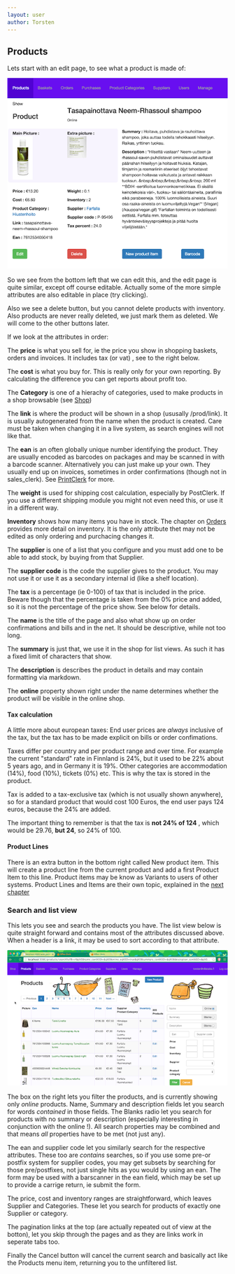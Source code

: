 ```yaml
---
layout: user
author: Torsten
---
```


## Products

Lets start with an edit page, to see what a product is made of:

![Product edit](images/product_edit.png)

So we see from the bottom left that we can edit this, and the edit page is quite similar, except off course editable.
Actually some of the more simple attributes are also editable in place (try clicking).

Also we see a delete button, but you cannot delete products with inventory. Also products are never really deleted, we just 
mark them as deleted. We will come to the other buttons later.

If we look at the attributes  in order:

The **price** is what you sell for, ie the price you show in shopping baskets, orders and invoices. 
It includes tax (or vat) , see to the right below.

The **cost** is what you buy for. This is really only for your own reporting. By calculating the difference you can 
get reports about profit too.

The **Category** is one of a hierachy of categories, used to make products in a shop browsable (see [Shop](shop.html))

The **link** is where the product will be shown in a shop (ususally /prod/link). It is usually autogenerated 
from the name when the product is created. Care must be taken when changing it in a live system, as search engines 
will not like that.

The **ean** is an often globally unique number identifying the product. They are usually encoded as barcodes on packages 
and may be scanned in with a barcode scanner. Alternatively you can just make up your own. They usually end up on 
invoices, sometimes in order confirmations (though not in sales_clerk). See [PrintClerk](print_clerk.html) for more. 

The **weight** is used for shipping cost calculation, especially by PostClerk. If you use a different shipping module you 
might not even need this, or use it in a different way.

**Inventory** shows how many items you have in stock. The chapter on [Orders](orders.html) provides more detail on inventory.
It is the only attribute thet may not be edited as only ordering and purchacing changes it.

The **supplier** is one of a list that you configure and you must add one to be able to add stock, by buying from that Supplier.

The **supplier code** is the code the supplier gives to the product. You may not use it or use it as a secondary internal
 id (like a shelf location).

The **tax** is a percentage (ie 0-100) of tax that is included in the price. Beware though that the percentage is taken from 
the 0% price and added, so it is not the percentage of the price show. See below for details.

The **name** is the title of the page and also what show up on order confirmations and bills and in the net. It should be 
descriptive, while not too long.

The **summary** is just that, we use it in the shop for list views. As such it has a fixed limit of characters that show.

The **description** is describes the product in details and may contain formatting via markdown.

The **online** property shown right under the name determines whether the product will be visible in the online shop.

#### Tax calculation

A little more about european taxes: End user prices are *always* inclusive of the tax, but the tax has to be made explicit on
bills or order confimations.

Taxes differ per country and per product range and over time. For example the current "standard" rate in Finnland is 24%, but 
it used to be 22% about 5 years ago, and in Germany it is 19%. Other categories are accommodation (14%), food (10%), tickets (0%) etc. This is why the tax is stored in the product.

Tax is added to a tax-exclusive tax (which is not usually shown anywhere), so for a standard product that would cost 100 Euros,
the end user pays 124 euros, because the 24% are added.

The important thing to remember is that the tax is **not 24% of 124** , which would be 29.76, **but 24**, so 24% of 100.

#### Product Lines

There is an extra button in the bottom right called New product item. This will create a product line from the current product
and add a first Product Item to this line. Product items may be know as Variants to users of other systems.
Product Lines and Items are their own topic, explained in the [next chapter](product_lines.html)

### Search and list view

This lets you see and search the products you have. The list view below is quite straight forward and contains most of the 
attributes discussed above. When a header is a link, it may be used to sort according to that attribute.

![Product Search](images/product_search.png)

The box on the right lets you filter the products, and is currently showing only *online* products. Name, Summary and 
description fields let you search for words *contained* in those fields. The Blanks radio let you search for products
with no summary or description (especially interesting in conjunction with the online !). All search properties may be 
combined and that means *all* properties have to be met (not just any).

The ean and supplier code let you similarly search for the respective attributes. These too are *contains* searches, so if 
you use some pre-or postfix system for supplier codes, you may get subsets by searching for those pre/postfixes, not just 
single hits as you would by using an ean. The form may be used with a barscanner in the ean field, which may be set up to 
provide a carrige return, ie submit the form.

The price, cost and inventory ranges are straightforward, which leaves Supplier and Categories. These let you search for 
products of exactly one Supplier or category.

The pagination links at the top (are actually repeated out of view at the botton), let you skip through the pages and as
they are links work in seperate tabs too.

Finally the Cancel button will cancel the current search and basically act like the Products menu item, returning you to the
unfiltered list.
